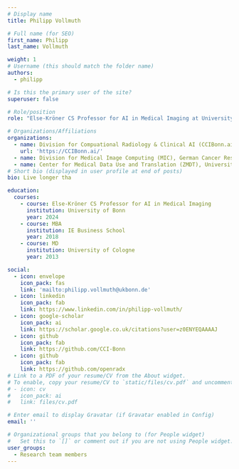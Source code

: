 ```yaml
---
# Display name
title: Philipp Vollmuth

# Full name (for SEO)
first_name: Philipp
last_name: Vollmuth

weight: 1
# Username (this should match the folder name)
authors:
  - philipp

# Is this the primary user of the site?
superuser: false

# Role/position
role: "Else-Kröner CS Professor for AI in Medical Imaging at University Bonn"

# Organizations/Affiliations
organizations:
  - name: Division for Compuational Radiology & Clinical AI (CCIBonn.ai), University Hospital Bonn
    url: 'https://CCIBonn.ai/'
  - name: Division for Medical Image Computing (MIC), German Cancer Research Center (DKFZ) Heidelberg
  - name: Center for Medical Data Use and Translation (ZMDT), University of Bonn
# Short bio (displayed in user profile at end of posts)
bio: Live longer tha

education:
  courses:
    - course: Else-Kröner CS Professor for AI in Medical Imaging
      institution: University of Bonn
      year: 2024
    - course: MBA
      institution: IE Business School
      year: 2018
    - course: MD
      institution: University of Cologne
      year: 2013

social:
  - icon: envelope
    icon_pack: fas
    link: 'mailto:philipp.vollmuth@ukbonn.de'
  - icon: linkedin
    icon_pack: fab
    link: https://www.linkedin.com/in/philipp-vollmuth/
  - icon: google-scholar
    icon_pack: ai
    link: https://scholar.google.co.uk/citations?user=z0ENYEQAAAAJ
  - icon: github
    icon_pack: fab
    link: https://github.com/CCI-Bonn
  - icon: github
    icon_pack: fab
    link: https://github.com/openradx
# Link to a PDF of your resume/CV from the About widget.
# To enable, copy your resume/CV to `static/files/cv.pdf` and uncomment the lines below.
# - icon: cv
#   icon_pack: ai
#   link: files/cv.pdf

# Enter email to display Gravatar (if Gravatar enabled in Config)
email: ''

# Organizational groups that you belong to (for People widget)
#   Set this to `[]` or comment out if you are not using People widget.
user_groups:
  - Research team members
---
```



